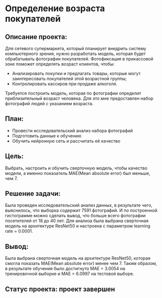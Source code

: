 # Определение возраста покупателей
## Описание проекта:
Для сетевого супермаркета, который планирует внедрить систему компьютерного зрения, нужно разработать модель, которая будет обрабатывать фотографии покупателей. Фотофиксация в прикассовой зоне поможет определять возраст клиентов, чтобы:

- Анализировать покупки и предлагать товары, которые могут заинтересовать покупателей этой возрастной группы;
- Контролировать кассиров при продаже алкоголя.

Требуется построить модель, которая по фотографии определит приблизительный возраст человека. Для это мне предоставлен набор фотографий людей с указанием возраста.

## План:
- Провести исследовательский анализ набора фотографий
- Подготовить данные к обучению
- Обучить нейронную сеть и рассчитать её качество

## Цель:
Выбрать, настроить и обучить сверточную модель, чтобы качество модели, а именно показатель MAE(Mean absolute error) был меньше, чем 7. 

## Решение задачи:
Была проведен исследовательский анализ данных, в результате чего, выяснилось, что выборка содержит 7591 фотографий. И по построенной гистограмме можно сделать вывод, что больше всего фотографии посетителей от 18 до 40 лет. 
Для анализа была выбрана сверточная модель на архитектуре ResNet50 и настроена с параметром learning rate = 0.0001. 

## Вывод:

Была выбрана сверточная модель на архитектуре ResNet50, которая смогла показать MAE(Mean absolute error) менее чем 7. Таким образом, в результате обучения было достигнуто MAE = 3.0054 на тренировочной выборке и MAE = 6.0997 на тестовой выборе.

## Статус проекта: проект завершен
